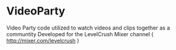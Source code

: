 # VideoParty

Video Party code utilized to watch videos and clips together as a communtity 
Developed for the LevelCrush Mixer channel ( http://mixer.com/levelcrush )

